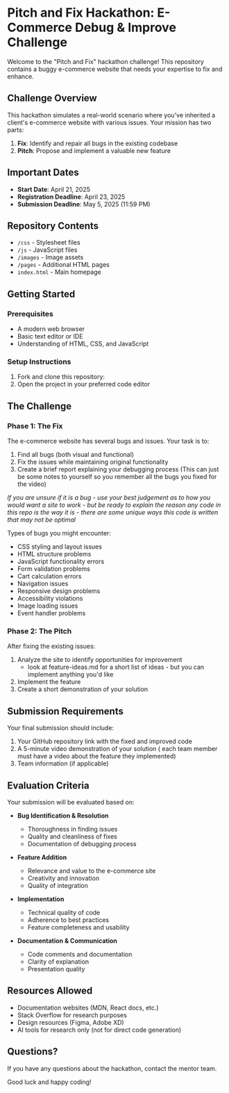 # Pitch and Fix Hackathon: E-Commerce Debug & Improve Challenge

Welcome to the "Pitch and Fix" hackathon challenge! This repository contains a buggy e-commerce website that needs your expertise to fix and enhance.

## Challenge Overview

This hackathon simulates a real-world scenario where you've inherited a client's e-commerce website with various issues. Your mission has two parts:

1. **Fix**: Identify and repair all bugs in the existing codebase
2. **Pitch**: Propose and implement a valuable new feature

## Important Dates

- **Start Date**: April 21, 2025
- **Registration Deadline**: April 23, 2025
- **Submission Deadline**: May 5, 2025 (11:59 PM)

## Repository Contents

- `/css` - Stylesheet files
- `/js` - JavaScript files
- `/images` - Image assets
- `/pages` - Additional HTML pages
- `index.html` - Main homepage

## Getting Started

### Prerequisites

- A modern web browser
- Basic text editor or IDE
- Understanding of HTML, CSS, and JavaScript

### Setup Instructions

1. Fork and clone this repository:
2. Open the project in your preferred code editor

## The Challenge

### Phase 1: The Fix

The e-commerce website has several bugs and issues. Your task is to:

1. Find all bugs (both visual and functional)
2. Fix the issues while maintaining original functionality
3. Create a brief report explaining your debugging process (This can just be some notes to yourself so you remember all the bugs you fixed for the video)

  *If you are unsure if it is a bug - use your best judgement as to how you would want a site to work - but be ready to explain the reason any code in this repo is the way it is - there are some unique ways this code is written that may not be optimal* 

Types of bugs you might encounter:
- CSS styling and layout issues
- HTML structure problems
- JavaScript functionality errors
- Form validation problems
- Cart calculation errors
- Navigation issues
- Responsive design problems
- Accessibility violations
- Image loading issues
- Event handler problems

### Phase 2: The Pitch

After fixing the existing issues:

1. Analyze the site to identify opportunities for improvement
   - look at feature-ideas.md for a short list of ideas - but you can implement anything you'd like
3. Implement the feature
4. Create a short demonstration of your solution

## Submission Requirements

Your final submission should include:

1. Your GitHub repository link with the fixed and improved code
2. A 5-minute video demonstration of your solution ( each team member must have a video about the feature they implemented)
4. Team information (if applicable)

## Evaluation Criteria

Your submission will be evaluated based on:

- **Bug Identification & Resolution**
  - Thoroughness in finding issues
  - Quality and cleanliness of fixes
  - Documentation of debugging process

- **Feature Addition**
  - Relevance and value to the e-commerce site
  - Creativity and innovation
  - Quality of integration

- **Implementation**
  - Technical quality of code
  - Adherence to best practices
  - Feature completeness and usability

- **Documentation & Communication**
  - Code comments and documentation
  - Clarity of explanation
  - Presentation quality

## Resources Allowed

- Documentation websites (MDN, React docs, etc.)
- Stack Overflow for research purposes
- Design resources (Figma, Adobe XD)
- AI tools for research only (not for direct code generation)

## Questions?

If you have any questions about the hackathon,  contact the mentor team.

Good luck and happy coding!
